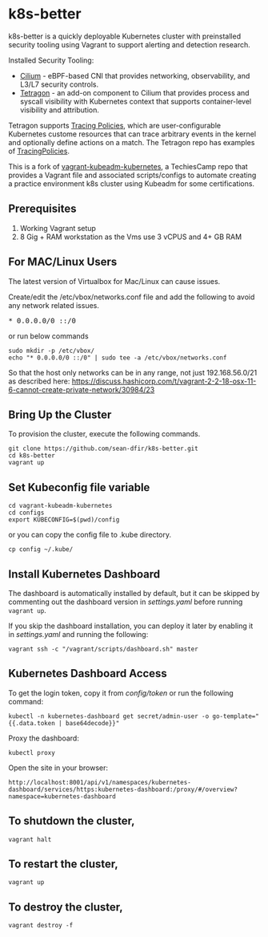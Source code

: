 # k8s-better
k8s-better is a quickly deployable Kubernetes cluster with preinstalled security tooling using Vagrant to support alerting and detection research.

Installed Security Tooling:
* [Cilium](https://github.com/cilium/cilium) - eBPF-based CNI that provides networking, observability, and L3/L7 security controls. 
* [Tetragon](https://github.com/cilium/tetragon) - an add-on component to Cilium that provides process and syscall visibility with Kubernetes context that supports container-level visibility and attribution.

Tetragon supports [Tracing Policies](https://tetragon.io/docs/concepts/tracing-policy/), which are user-configurable Kubernetes custome resources that can trace arbitrary events in the kernel and optionally define actions on a match. The Tetragon repo has examples of [TracingPolicies](https://github.com/cilium/tetragon/tree/main/examples/tracingpolicy). 

This is a fork of [vagrant-kubeadm-kubernetes](https://github.com/techiescamp/vagrant-kubeadm-kubernetes), a TechiesCamp repo that provides a Vagrant file and associated scripts/configs to automate creating a practice environment k8s cluster using Kubeadm for some certifications. 


## Prerequisites

1. Working Vagrant setup
2. 8 Gig + RAM workstation as the Vms use 3 vCPUS and 4+ GB RAM

## For MAC/Linux Users

The latest version of Virtualbox for Mac/Linux can cause issues.

Create/edit the /etc/vbox/networks.conf file and add the following to avoid any network related issues.
<pre>* 0.0.0.0/0 ::/0</pre>

or run below commands

```shell
sudo mkdir -p /etc/vbox/
echo "* 0.0.0.0/0 ::/0" | sudo tee -a /etc/vbox/networks.conf
```

So that the host only networks can be in any range, not just 192.168.56.0/21 as described here:
https://discuss.hashicorp.com/t/vagrant-2-2-18-osx-11-6-cannot-create-private-network/30984/23

## Bring Up the Cluster

To provision the cluster, execute the following commands.

```shell
git clone https://github.com/sean-dfir/k8s-better.git
cd k8s-better
vagrant up
```
## Set Kubeconfig file variable

```shell
cd vagrant-kubeadm-kubernetes
cd configs
export KUBECONFIG=$(pwd)/config
```

or you can copy the config file to .kube directory.

```shell
cp config ~/.kube/
```

## Install Kubernetes Dashboard

The dashboard is automatically installed by default, but it can be skipped by commenting out the dashboard version in _settings.yaml_ before running `vagrant up`.

If you skip the dashboard installation, you can deploy it later by enabling it in _settings.yaml_ and running the following:
```shell
vagrant ssh -c "/vagrant/scripts/dashboard.sh" master
```

## Kubernetes Dashboard Access

To get the login token, copy it from _config/token_ or run the following command:
```shell
kubectl -n kubernetes-dashboard get secret/admin-user -o go-template="{{.data.token | base64decode}}"
```

Proxy the dashboard:
```shell
kubectl proxy
```

Open the site in your browser:
```shell
http://localhost:8001/api/v1/namespaces/kubernetes-dashboard/services/https:kubernetes-dashboard:/proxy/#/overview?namespace=kubernetes-dashboard
```

## To shutdown the cluster,

```shell
vagrant halt
```

## To restart the cluster,

```shell
vagrant up
```

## To destroy the cluster,

```shell
vagrant destroy -f
```

